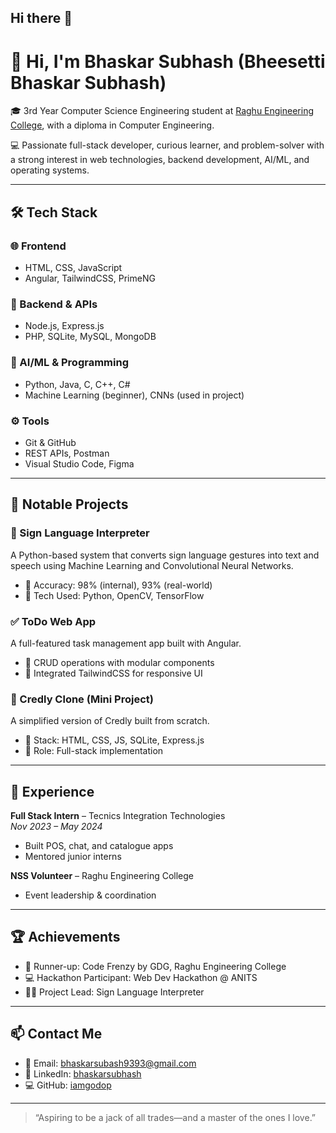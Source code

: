 ## Hi there 👋

# 👋 Hi, I'm Bhaskar Subhash (Bheesetti Bhaskar Subhash)

🎓 3rd Year Computer Science Engineering student at [Raghu Engineering College](https://raghuenggcollege.com/), with a diploma in Computer Engineering.

💻 Passionate full-stack developer, curious learner, and problem-solver with a strong interest in web technologies, backend development, AI/ML, and operating systems.

---

## 🛠️ Tech Stack

### 🌐 Frontend
- HTML, CSS, JavaScript
- Angular, TailwindCSS, PrimeNG

### 🧠 Backend & APIs
- Node.js, Express.js
- PHP, SQLite, MySQL, MongoDB

### 🤖 AI/ML & Programming
- Python, Java, C, C++, C#
- Machine Learning (beginner), CNNs (used in project)

### ⚙️ Tools
- Git & GitHub
- REST APIs, Postman
- Visual Studio Code, Figma

---

## 📌 Notable Projects

### 🧠 Sign Language Interpreter
A Python-based system that converts sign language gestures into text and speech using Machine Learning and Convolutional Neural Networks.
- 🔹 Accuracy: 98% (internal), 93% (real-world)
- 🔧 Tech Used: Python, OpenCV, TensorFlow

### ✅ ToDo Web App
A full-featured task management app built with Angular.
- 🔹 CRUD operations with modular components
- 🔹 Integrated TailwindCSS for responsive UI

### 🧾 Credly Clone (Mini Project)
A simplified version of Credly built from scratch.
- 🔹 Stack: HTML, CSS, JS, SQLite, Express.js
- 🔹 Role: Full-stack implementation

---

## 💼 Experience

**Full Stack Intern** – Tecnics Integration Technologies  
*Nov 2023 – May 2024*  
- Built POS, chat, and catalogue apps  
- Mentored junior interns  

**NSS Volunteer** – Raghu Engineering College  
- Event leadership & coordination

---

## 🏆 Achievements
- 🥈 Runner-up: Code Frenzy by GDG, Raghu Engineering College
- 💻 Hackathon Participant: Web Dev Hackathon @ ANITS
- 👨‍💼 Project Lead: Sign Language Interpreter

---

## 📫 Contact Me
- 📧 Email: bhaskarsubash9393@gmail.com
- 🔗 LinkedIn: [bhaskarsubhash](https://www.linkedin.com/in/bhaskarsubhash/)  
- 💻 GitHub: [iamgodop](https://github.com/BhaskarSubhashB)

---

> “Aspiring to be a jack of all trades—and a master of the ones I love.”  
